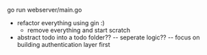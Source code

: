 go run webserver/main.go

- refactor everything using gin :) 
    - remove everything and start scratch
- abstract todo into a todo folder?? 
    -- seperate logic??
-- focus on building authentication layer first